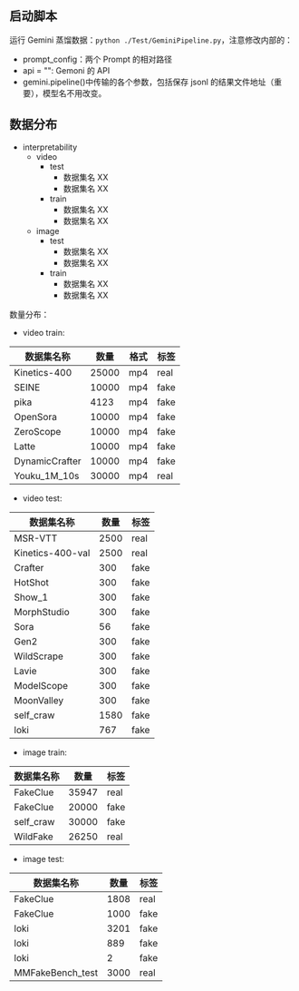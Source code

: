 
## 启动脚本

运行 Gemini 蒸馏数据：`python ./Test/GeminiPipeline.py`，注意修改内部的：

- prompt_config：两个 Prompt 的相对路径
- api = "": Gemoni 的 API
- gemini.pipeline()中传输的各个参数，包括保存 jsonl 的结果文件地址（重要），模型名不用改变。

## 数据分布

- interpretability
  - video
    - test
      - 数据集名 XX
      - 数据集名 XX
    - train
      - 数据集名 XX
      - 数据集名 XX
  - image
    - test
      - 数据集名 XX
      - 数据集名 XX
    - train
      - 数据集名 XX
      - 数据集名 XX

数量分布：

- video train:

| 数据集名称        | 数量   | 格式 | 标签 |
|------------------|--------|------|------|
| Kinetics-400     | 25000  | mp4  | real |
| SEINE            | 10000  | mp4  | fake |
| pika             | 4123   | mp4  | fake |
| OpenSora         | 10000  | mp4  | fake |
| ZeroScope        | 10000  | mp4  | fake |
| Latte            | 10000  | mp4  | fake |
| DynamicCrafter   | 10000  | mp4  | fake |
| Youku_1M_10s     | 30000  | mp4  | real |

- video test:

| 数据集名称          | 数量  | 标签 |
|----------------------|-------|------|
| MSR-VTT              | 2500  | real |
| Kinetics-400-val     | 2500  | real |
| Crafter              | 300   | fake |
| HotShot              | 300   | fake |
| Show_1               | 300   | fake |
| MorphStudio          | 300   | fake |
| Sora                 | 56    | fake |
| Gen2                 | 300   | fake |
| WildScrape           | 300   | fake |
| Lavie                | 300   | fake |
| ModelScope           | 300   | fake |
| MoonValley           | 300   | fake |
| self_craw            | 1580  | fake |
| loki                 | 767   | fake |

- image train:

| 数据集名称     | 数量   | 标签 |
|----------------|--------|------|
| FakeClue       | 35947  | real |
| FakeClue       | 20000  | fake |
| self_craw      | 30000  | fake |
| WildFake       | 26250  | real |

- image test:

| 数据集名称         | 数量 | 标签 |
|--------------------|------|------|
| FakeClue           | 1808 | real |
| FakeClue           | 1000 | fake |
| loki               | 3201 | fake |
| loki               | 889  | fake |
| loki               | 2    | fake |
| MMFakeBench_test   | 3000 | real |